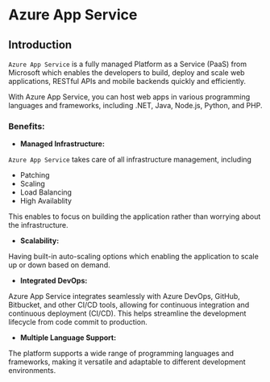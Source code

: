 # Azure App Service

## Introduction

`Azure App Service` is a fully managed Platform as a Service (PaaS) from Microsoft which enables the developers to build, deploy and scale web applications, RESTful APIs and mobile backends quickly and efficiently.

With Azure App Service, you can host web apps in various programming languages and frameworks, including .NET, Java, Node.js, Python, and PHP.

### **Benefits:**

- **Managed Infrastructure:**

`Azure App Service` takes care of all infrastructure management, including
- Patching
- Scaling
- Load Balancing 
- High Availablity

This enables to focus on building the application rather than worrying about the infrastructure.

- **Scalability:**

Having built-in auto-scaling options which enabling the application to scale up or down based on demand.

- **Integrated DevOps:** 

Azure App Service integrates seamlessly with Azure DevOps, GitHub, Bitbucket, and other CI/CD tools, allowing for continuous integration and continuous deployment (CI/CD). This helps streamline the development lifecycle from code commit to production.

- **Multiple Language Support:** 

The platform supports a wide range of programming languages and frameworks, making it versatile and adaptable to different development environments.

